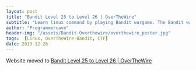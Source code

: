 ```yaml
---
layout: post
title: "Bandit Level 25 to Level 26 | OverTheWire"
subtitle: "Learn linux command by playing Bandit wargame. The Bandit wargame is aimed at absolute beginners. It will teach the basics needed to be able to play other wargames. Below is the solution of Bandit Level 25 → Level 26 and 26 → Level 27. In this level we will learn how to change shell and how size of the terminal window can also help us to crack the password. The passwords are hidden, so you have to find the passwords for next level yourself."
author: "Programmercave"
header-img: "/assets/Bandit-Overthewire/overthewire_poster.jpg"
tags:  [Linux, OverTheWire-Bandit, CTF]
date: 2019-12-26
---
```


Website moved to [Bandit Level 25 to Level 26 | OverTheWire](https://programmercave.com/blog/2019/12/26/Bandit-Level-25-to-Level-26-OverTheWire)